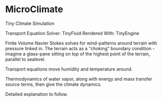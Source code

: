 # MicroClimate
Tiny Climate Simulation

Transport Equation Solver: TinyFluid
Rendered With: TinyEngine

Finite Volume Navier Stokes solves for wind-patterns around terrain with pressure linked in. The terrain acts as a "choking" boundary condition - imagine a glass-pane sitting on top of the highest point of the terrain, parallel to sealevel.

Transport equations move humidity and temperature around.

Thermodynamics of water vapor, along with energy and mass transfer source terms, then give the climate dynamics.

Detailed explanation to follow.
